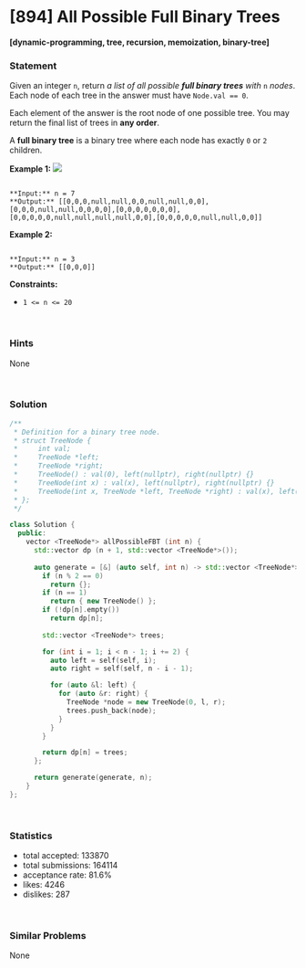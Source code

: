 # [894] All Possible Full Binary Trees

**[dynamic-programming, tree, recursion, memoization, binary-tree]**

### Statement

Given an integer `n`, return *a list of all possible **full binary trees** with* `n` *nodes*. Each node of each tree in the answer must have `Node.val == 0`.

Each element of the answer is the root node of one possible tree. You may return the final list of trees in **any order**.

A **full binary tree** is a binary tree where each node has exactly `0` or `2` children.


**Example 1:**
![](https://s3-lc-upload.s3.amazonaws.com/uploads/2018/08/22/fivetrees.png)

```

**Input:** n = 7
**Output:** [[0,0,0,null,null,0,0,null,null,0,0],[0,0,0,null,null,0,0,0,0],[0,0,0,0,0,0,0],[0,0,0,0,0,null,null,null,null,0,0],[0,0,0,0,0,null,null,0,0]]

```

**Example 2:**

```

**Input:** n = 3
**Output:** [[0,0,0]]

```

**Constraints:**
* `1 <= n <= 20`


<br />

### Hints

None

<br />

### Solution

```cpp
/**
 * Definition for a binary tree node.
 * struct TreeNode {
 *     int val;
 *     TreeNode *left;
 *     TreeNode *right;
 *     TreeNode() : val(0), left(nullptr), right(nullptr) {}
 *     TreeNode(int x) : val(x), left(nullptr), right(nullptr) {}
 *     TreeNode(int x, TreeNode *left, TreeNode *right) : val(x), left(left), right(right) {}
 * };
 */

class Solution {
  public:
    vector <TreeNode*> allPossibleFBT (int n) {
      std::vector dp (n + 1, std::vector <TreeNode*>());
      
      auto generate = [&] (auto self, int n) -> std::vector <TreeNode*> {
        if (n % 2 == 0)
          return {};
        if (n == 1)
          return { new TreeNode() };
        if (!dp[n].empty())
          return dp[n];
        
        std::vector <TreeNode*> trees;

        for (int i = 1; i < n - 1; i += 2) {
          auto left = self(self, i);
          auto right = self(self, n - i - 1);

          for (auto &l: left) {
            for (auto &r: right) {
              TreeNode *node = new TreeNode(0, l, r);
              trees.push_back(node);
            }
          }
        }

        return dp[n] = trees;
      };

      return generate(generate, n);
    }
};
```

<br />

### Statistics

- total accepted: 133870
- total submissions: 164114
- acceptance rate: 81.6%
- likes: 4246
- dislikes: 287

<br />

### Similar Problems

None
